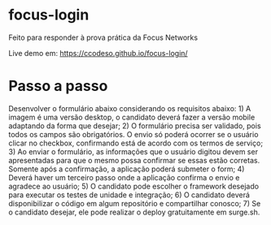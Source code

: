 # focus-login

Feito para responder à prova prática da Focus Networks

Live demo em: https://ccodeso.github.io/focus-login/

# Passo a passo

Desenvolver o formulário abaixo considerando os requisitos abaixo: 1) A imagem é uma versão desktop, o candidato deverá fazer a versão mobile adaptando da forma que desejar; 2) O formulário precisa ser validado, pois todos os campos são obrigatórios. O envio só poderá ocorrer se o usuário clicar no checkbox, confirmando está de acordo com os termos de serviço; 3) Ao enviar o formulário, as informações que o usuário digitou devem ser apresentadas para que o mesmo possa confirmar se essas estão corretas. Somente após a confirmação, a aplicação poderá submeter o form; 4) Deverá haver um terceiro passo onde a aplicação confirma o envio e agradece ao usuário; 5) O candidato pode escolher o framework desejado para executar os testes de unidade e integração; 6) O candidato deverá disponibilizar o código em algum repositório e compartilhar conosco; 7) Se o candidato desejar, ele pode realizar o deploy gratuitamente em surge.sh.
